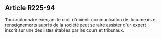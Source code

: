 Article R225-94
----
Tout actionnaire exerçant le droit d'obtenir communication de documents et
renseignements auprès de la société peut se faire assister d'un expert inscrit
sur une des listes établies par les cours et tribunaux.
